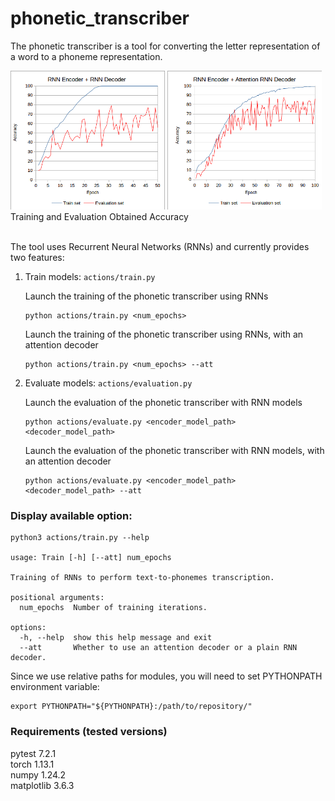 # phonetic_transcriber

The phonetic transcriber is a tool for converting the letter representation of a word to a phoneme representation.

<img src="plots/RNNEncoder_RNNDecoder.png" width="49%" height="49%" style="max-width:50%;" />
<img src="plots/RNNEncoder_AttentionRNNDecoder.png" width="49%" height="49%" style="max-width:50%;" />
Training and Evaluation Obtained Accuracy
</br></br>

The tool uses Recurrent Neural Networks (RNNs) and currently provides two features:
1. Train models: ```actions/train.py```

    Launch the training of the phonetic transcriber using RNNs  
    ```
    python actions/train.py <num_epochs>
    ```

    Launch the training of the phonetic transcriber using RNNs, with an attention decoder
    ```
    python actions/train.py <num_epochs> --att
    ```

2. Evaluate models: ```actions/evaluation.py```

    Launch the evaluation of the phonetic transcriber with RNN models
    ```
    python actions/evaluate.py <encoder_model_path> <decoder_model_path>
    ```

    Launch the evaluation of the phonetic transcriber with RNN models, with an attention decoder
    ```
    python actions/evaluate.py <encoder_model_path> <decoder_model_path> --att
    ```

### Display available option:
```
python3 actions/train.py --help

usage: Train [-h] [--att] num_epochs

Training of RNNs to perform text-to-phonemes transcription.

positional arguments:
  num_epochs  Number of training iterations.

options:
  -h, --help  show this help message and exit
  --att       Whether to use an attention decoder or a plain RNN decoder.
```

Since we use relative paths for modules, you will need to set PYTHONPATH environment variable:
```
export PYTHONPATH="${PYTHONPATH}:/path/to/repository/"
```

### Requirements (tested versions)
pytest 7.2.1  
torch 1.13.1  
numpy 1.24.2  
matplotlib 3.6.3